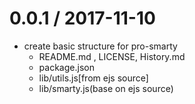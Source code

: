 0.0.1 / 2017-11-10
==================

   * create basic structure for pro-smarty
      - README.md , LICENSE, History.md
      - package.json
      - lib/utils.js[from ejs source]
      - lib/smarty.js(base on ejs source)

